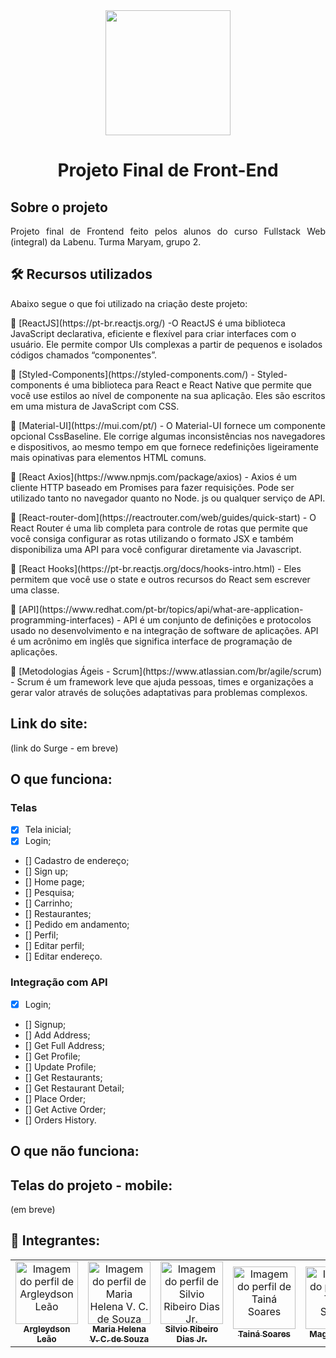 <!-- PROJECT LOGO -->
<div align="center">
<img src="https://user-images.githubusercontent.com/78452566/140055243-4d254c00-03c6-483f-b663-3ce8b8610b3e.png"  width="200px" </img>
</div>

<!-- PROJECT TITLE -->
# <h1 align='center'>Projeto Final de Front-End</h1>

<!-- PROJECT -->
## Sobre o projeto
<p align="justify"> Projeto final de Frontend feito pelos alunos do curso Fullstack Web (integral) da Labenu. Turma Maryam, grupo 2.</p>

## 🛠 Recursos utilizados
Abaixo segue o que foi utilizado na criação deste projeto:

<p>🔗 [ReactJS](https://pt-br.reactjs.org/) -O ReactJS é uma biblioteca JavaScript declarativa, eficiente e flexível para criar interfaces com o usuário. Ele permite compor UIs complexas a partir de pequenos e isolados códigos chamados “componentes”. </p>
<p>🔗 [Styled-Components](https://styled-components.com/) - Styled-components é uma biblioteca para React e React Native que permite que você use estilos ao nível de componente na sua aplicação. Eles são escritos em uma mistura de JavaScript com CSS.</p>
<p>🔗 [Material-UI](https://mui.com/pt/) - O Material-UI fornece um componente opcional CssBaseline. Ele corrige algumas inconsistências nos navegadores e dispositivos, ao mesmo tempo em que fornece redefinições ligeiramente mais opinativas para elementos HTML comuns.</p>
<p>🔗 [React Axios](https://www.npmjs.com/package/axios) - Axios é um cliente HTTP baseado em Promises para fazer requisições. Pode ser utilizado tanto no navegador quanto no Node. js ou qualquer serviço de API.</p>
<p>🔗 [React-router-dom](https://reactrouter.com/web/guides/quick-start) - O React Router é uma lib completa para controle de rotas que permite que você consiga configurar as rotas utilizando o formato JSX e também disponibiliza uma API para você configurar diretamente via Javascript.</p>
<p>🔗 [React Hooks](https://pt-br.reactjs.org/docs/hooks-intro.html) - Eles permitem que você use o state e outros recursos do React sem escrever uma classe.
<p>🔗 [API](https://www.redhat.com/pt-br/topics/api/what-are-application-programming-interfaces) - API é um conjunto de definições e protocolos usado no desenvolvimento e na integração de software de aplicações. API é um acrônimo em inglês que significa interface de programação de aplicações.</p>
<p>🔗 [Metodologias Ágeis - Scrum](https://www.atlassian.com/br/agile/scrum) - Scrum é um framework leve que ajuda pessoas, times e organizações a gerar valor através de soluções adaptativas para problemas complexos.</p>


## Link do site:
(link do Surge - em breve)

## O que funciona:

### Telas
- [x] Tela inicial;
- [x] Login;
- [] Cadastro de endereço;
- [] Sign up;
- [] Home page;
- [] Pesquisa;
- [] Carrinho;
- [] Restaurantes;
- [] Pedido em andamento;
- [] Perfil;
- [] Editar perfil;
- [] Editar endereço.

### Integração com API
- [x] Login;
- [] Signup;
- [] Add Address;
- [] Get Full Address;
- [] Get Profile;
- [] Update Profile;
- [] Get Restaurants;
- [] Get Restaurant Detail;
- [] Place Order;
- [] Get Active Order;
- [] Orders History.

## O que não funciona:


## Telas do projeto - mobile:
(em breve)

## 🚀 Integrantes: 
<table>
  <tr>
    <td align="center"><a href="https://github.com/ArgLD">
      <img src="https://avatars.githubusercontent.com/u/78452566?v=4" width="100px" alt="Imagem do perfil de Argleydson Leão"/>
      <br />
      <sub><b>Argleydson Leão</b></sub>
      <br />
    </td>
    <td align="center"><a href="https://github.com/mhsouza88">
      <img src="https://avatars.githubusercontent.com/u/88038506?v=4" width="100px" alt="Imagem do perfil de Maria Helena V. C. de Souza"/>
      <br />
      <sub><b>Maria Helena V. C. de Souza</b></sub>
      <br />
    </td>  
    <td align="center"><a href="https://github.com/silviordjr">
      <img src="https://avatars.githubusercontent.com/u/42523195?v=4" width="100px" alt="Imagem do perfil de Silvio Ribeiro Dias Jr."/>
      <br />
      <sub><b>Silvio Ribeiro Dias Jr.</b></sub>
      <br />
    </td>  
    <td align="center"><a href="https://github.com/TainaSoares">
      <img src="https://avatars.githubusercontent.com/u/88054888?v=4" width="100px" alt="Imagem do perfil de Tainá Soares"/>
      <br />
      <sub><b>Tainá Soares</b></sub>
      <br />
    </td>
    <td align="center"><a href="https://github.com/dev-magdielSilva">
      <img src="https://avatars.githubusercontent.com/u/88065117?v=4" width="100px" alt="Imagem do perfil de Tainá Soares"/>
      <br />
      <sub><b>Magdiel Silva</b></sub>
      <br />
    </td>  
</table>


